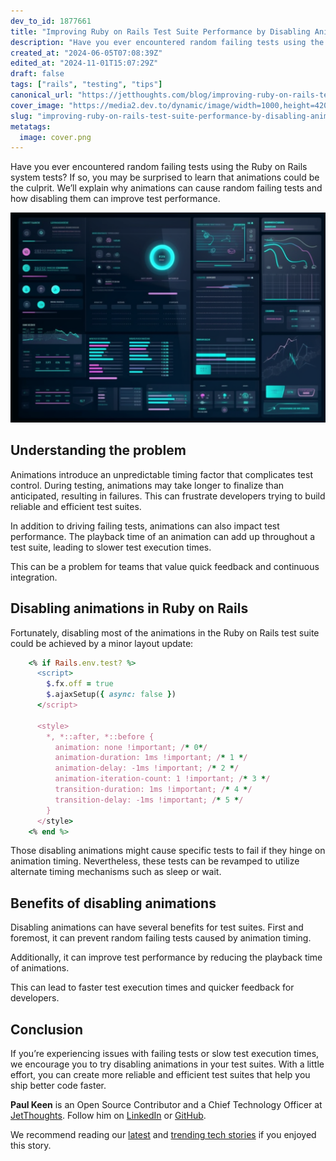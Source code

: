 ```yaml
---
dev_to_id: 1877661
title: "Improving Ruby on Rails Test Suite Performance by Disabling Animations"
description: "Have you ever encountered random failing tests using the Ruby on Rails system tests? If so, you may..."
created_at: "2024-06-05T07:08:39Z"
edited_at: "2024-11-01T15:07:29Z"
draft: false
tags: ["rails", "testing", "tips"]
canonical_url: "https://jetthoughts.com/blog/improving-ruby-on-rails-test-suite-performance-by-disabling-animations-testing/"
cover_image: "https://media2.dev.to/dynamic/image/width=1000,height=420,fit=cover,gravity=auto,format=auto/https%3A%2F%2Fraw.githubusercontent.com%2Fjetthoughts%2Fjetthoughts.github.io%2Fmaster%2Fstatic%2Fassets%2Fimg%2Fblog%2Fimproving-ruby-on-rails-test-suite-performance-by-disabling-animations-testing%2Ffile_0.png"
slug: "improving-ruby-on-rails-test-suite-performance-by-disabling-animations-testing"
metatags:
  image: cover.png
---
```

Have you ever encountered random failing tests using the Ruby on Rails system tests? If so, you may be surprised to learn that animations could be the culprit. We’ll explain why animations can cause random failing tests and how disabling them can improve test performance.

![](file_0.png)

## Understanding the problem

Animations introduce an unpredictable timing factor that complicates test control. During testing, animations may take longer to finalize than anticipated, resulting in failures. This can frustrate developers trying to build reliable and efficient test suites.

In addition to driving failing tests, animations can also impact test performance. The playback time of an animation can add up throughout a test suite, leading to slower test execution times.

This can be a problem for teams that value quick feedback and continuous integration.

## Disabling animations in Ruby on Rails

Fortunately, disabling most of the animations in the Ruby on Rails test suite could be achieved by a minor layout update:
```ruby
    <% if Rails.env.test? %>
      <script>
        $.fx.off = true
        $.ajaxSetup({ async: false })
      </script>
    
      <style>
        *, *::after, *::before {
          animation: none !important; /* 0*/
          animation-duration: 1ms !important; /* 1 */
          animation-delay: -1ms !important; /* 2 */
          animation-iteration-count: 1 !important; /* 3 */
          transition-duration: 1ms !important; /* 4 */
          transition-delay: -1ms !important; /* 5 */
        }
      </style>
    <% end %>
```
Those disabling animations might cause specific tests to fail if they hinge on animation timing. Nevertheless, these tests can be revamped to utilize alternate timing mechanisms such as sleep or wait.

## Benefits of disabling animations

Disabling animations can have several benefits for test suites. First and foremost, it can prevent random failing tests caused by animation timing.

Additionally, it can improve test performance by reducing the playback time of animations.

This can lead to faster test execution times and quicker feedback for developers.

## Conclusion

If you’re experiencing issues with failing tests or slow test execution times, we encourage you to try disabling animations in your test suites. With a little effort, you can create more reliable and efficient test suites that help you ship better code faster.

**Paul Keen** is an Open Source Contributor and a Chief Technology Officer at [JetThoughts](https://www.jetthoughts.com). Follow him on [LinkedIn](https://www.linkedin.com/in/paul-keen/) or [GitHub](https://github.com/pftg).

We recommend reading our [latest](https://jtway.co/latest) and [trending tech stories](https://jtway.co/trending) if you enjoyed this story.
